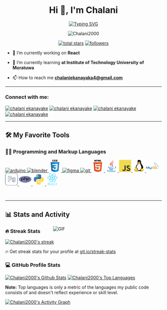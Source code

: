 <h1 align="center">Hi 👋, I'm Chalani</h1>

<p align="center"><a href="https://git.io/typing-svg"><img src="https://readme-typing-svg.demolab.com?font=Fira+Code&pause=1000&color=12E1FCE3&random=false&width=435&lines=~+Welcome+to+my+GitHub+Profile+~;Full+Stack+Developer%F0%9F%91%A9%E2%80%8D%F0%9F%92%BB;A+lover+of+UI%2FUX+design%F0%9F%96%8C%EF%B8%8F;Insatiably+curious+about++Technology" alt="Typing SVG" /></a></p>

<p align="center"> <img src="https://komarev.com/ghpvc/?username=Chalani2000&label=Profile%20views&color=0e75b6&style=flat" alt="Chalani2000" /> </p>

<p align="center">
  <a href="https://github.com/Chalani2000?tab=repositories&sort=stargazers">
    <img alt="total stars" title="Total stars on GitHub" src="https://custom-icon-badges.demolab.com/github/stars/Chalani2000?color=55960c&style=for-the-badge&labelColor=488207&logo=star"/></a>
  
  <a href="https://github.com/Chalani2000?tab=followers">
    <img alt="followers" title="Follow me on Github" src="https://custom-icon-badges.demolab.com/github/followers/Chalani2000?color=236ad3&labelColor=1155ba&style=for-the-badge&logo=person-add&label=Follow&logoColor=white"/></a>
    
</p>


- 🔭 I’m currently working on **React**

- 🌱 I’m currently learning **at Institute of Technology University of Moratuwa**

- 📫 How to reach me **chalaniekanayaka4@gmail.com**
  
---
<h3 align="left">Connect with me:</h3>
<p align="left">
<a href="https://www.linkedin.com/in/chalani-ekanayake" target="blank"><img align="center" src="https://raw.githubusercontent.com/rahuldkjain/github-profile-readme-generator/master/src/images/icons/Social/linked-in-alt.svg" alt="chalani ekanayake" height="30" width="40" /></a>
<a href="https://www.facebook.com/chalani.ekanayaka" target="blank"><img align="center" src="https://raw.githubusercontent.com/rahuldkjain/github-profile-readme-generator/master/src/images/icons/Social/facebook.svg" alt="chalani ekanayake" height="30" width="40" /></a>
<a href="https://www.instagram.com/_chalo_o" target="blank"><img align="center" src="https://raw.githubusercontent.com/rahuldkjain/github-profile-readme-generator/master/src/images/icons/Social/instagram.svg" alt="chalani ekanayake" height="30" width="40" /></a>
<a href="https://www.instagram.com/_chalo_o" target="blank"><img align="center" src="https://raw.githubusercontent.com/rahuldkjain/github-profile-readme-generator/master/src/images/icons/Social/twitter.svg" alt="chalani ekanayake" height="30" width="40" /></a>  
</p>

---



<h2>🛠️ My Favorite Tools</h2></summary>
  <!-- Some badges are from https://github.com/Ileriayo/markdown-badges -->

  <h3>👨‍💻 Programming and Markup Languages</h3>

  
<p align="left"> <a href="https://www.arduino.cc/" target="_blank" rel="noreferrer"> <img src="https://cdn.worldvectorlogo.com/logos/arduino-1.svg" alt="arduino" width="40" height="40"/> </a> <a href="https://www.blender.org/" target="_blank" rel="noreferrer"> <img src="https://download.blender.org/branding/community/blender_community_badge_white.svg" alt="blender" width="40" height="40"/> </a> <a href="https://www.w3schools.com/css/" target="_blank" rel="noreferrer"> <img src="https://raw.githubusercontent.com/devicons/devicon/master/icons/css3/css3-original-wordmark.svg" alt="css3" width="40" height="40"/> </a> <a href="https://www.figma.com/" target="_blank" rel="noreferrer"> <img src="https://www.vectorlogo.zone/logos/figma/figma-icon.svg" alt="figma" width="40" height="40"/> </a> <a href="https://git-scm.com/" target="_blank" rel="noreferrer"> <img src="https://www.vectorlogo.zone/logos/git-scm/git-scm-icon.svg" alt="git" width="40" height="40"/> </a> <a href="https://www.w3.org/html/" target="_blank" rel="noreferrer"> <img src="https://raw.githubusercontent.com/devicons/devicon/master/icons/html5/html5-original-wordmark.svg" alt="html5" width="40" height="40"/> </a> <a href="https://www.java.com" target="_blank" rel="noreferrer"> <img src="https://raw.githubusercontent.com/devicons/devicon/master/icons/java/java-original.svg" alt="java" width="40" height="40"/> </a> <a href="https://developer.mozilla.org/en-US/docs/Web/JavaScript" target="_blank" rel="noreferrer"> <img src="https://raw.githubusercontent.com/devicons/devicon/master/icons/javascript/javascript-original.svg" alt="javascript" width="40" height="40"/> </a> <a href="https://www.linux.org/" target="_blank" rel="noreferrer"> <img src="https://raw.githubusercontent.com/devicons/devicon/master/icons/linux/linux-original.svg" alt="linux" width="40" height="40"/> </a> <a href="https://www.mysql.com/" target="_blank" rel="noreferrer"> <img src="https://raw.githubusercontent.com/devicons/devicon/master/icons/mysql/mysql-original-wordmark.svg" alt="mysql" width="40" height="40"/> </a> <a href="https://www.photoshop.com/en" target="_blank" rel="noreferrer"> <img src="https://raw.githubusercontent.com/devicons/devicon/master/icons/photoshop/photoshop-line.svg" alt="photoshop" width="40" height="40"/> </a> <a href="https://www.php.net" target="_blank" rel="noreferrer"> <img src="https://raw.githubusercontent.com/devicons/devicon/master/icons/php/php-original.svg" alt="php" width="40" height="40"/> </a> <a href="https://www.python.org" target="_blank" rel="noreferrer"> <img src="https://raw.githubusercontent.com/devicons/devicon/master/icons/python/python-original.svg" alt="python" width="40" height="40"/> </a> <a href="https://reactjs.org/" target="_blank" rel="noreferrer"> <img src="https://raw.githubusercontent.com/devicons/devicon/master/icons/react/react-original-wordmark.svg" alt="react" width="40" height="40"/> </a> </p>
</br>

---

  <h2>📊 Stats and Activity</h2>

  
<img align="right" alt="GIF" src="https://github.com/Aquarius-blake/Images/blob/main/Profile/gifs/programmer.gif" width="350" />

  <h3>🔥 Streak Stats</h3>

  <!-- GitHub Readme Streak Stats - https://github.com/DenverCoder1/github-readme-streak-stats -->
  <p>
    <a href="https://github.com/Chalani2000/github-readme-streak-stats">
      <!-- Use https://streak-stats.demolab.com or self-host with your own Vercel app - visit https://git.io/streak-stats for instructions -->
      <img title="🔥 Get streak stats for your profile at git.io/streak-stats" alt="Chalani2000's streak" src="https://github-readme-streak-stats-9m8ugfa77-denvercoder1.vercel.app/?user=Chalani2000&theme=monokai-metallian&hide_border=true"/>
    </a>
    <p>🔥 Get streak stats for your profile at <a href="https://git.io/streak-stats">git.io/streak-stats</a></p>
  </p>

  <h3>💻 GitHub Profile Stats</h3>

  <!-- https://github.com/anuraghazra/github-readme-stats -->

  <a href="https://github.com/anuraghazra/github-readme-stats"><img alt="Chalani2000's Github Stats" src="https://denvercoder1-github-readme-stats.vercel.app/api/?username=Chalani2000&show_icons=true&include_all_commits=true&count_private=true&theme=react&hide_border=true&bg_color=1F222E&title_color=F85D7F&icon_color=F8D866" height="192px"/></a>
  <a href="https://github.com/anuraghazra/github-readme-stats"><img alt="Chalani2000's Top Languages" src="https://denvercoder1-github-readme-stats.vercel.app/api/top-langs/?username=Chalani2000&langs_count=8&layout=compact&theme=react&hide_border=true&bg_color=1F222E&title_color=F85D7F&icon_color=F8D866&hide=Jupyter%20Notebook,Roff" height="192px"/></a>
  <br/>
  

  <b>Note:</b> Top languages is only a metric of the languages my public code consists of and doesn't reflect experience or skill level.
  
  <!-- https://github.com/ashutosh00710/github-readme-activity-graph -->

  <a href="https://github.com/ashutosh00710/github-readme-activity-graph"><img alt="Chalani2000's Activity Graph" src="https://github-readme-activity-graph.vercel.app/graph/?username=Chalani2000&bg_color=1F222E&color=F8D866&line=F85D7F&point=FFFFFF&hide_border=true" /></a>

 
